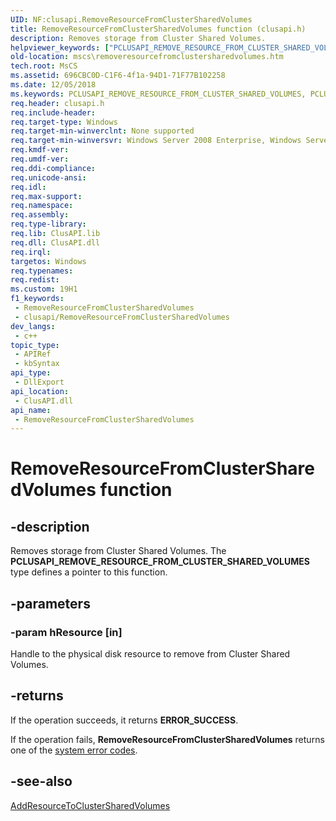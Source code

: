 ```yaml
---
UID: NF:clusapi.RemoveResourceFromClusterSharedVolumes
title: RemoveResourceFromClusterSharedVolumes function (clusapi.h)
description: Removes storage from Cluster Shared Volumes.
helpviewer_keywords: ["PCLUSAPI_REMOVE_RESOURCE_FROM_CLUSTER_SHARED_VOLUMES","PCLUSAPI_REMOVE_RESOURCE_FROM_CLUSTER_SHARED_VOLUMES function [Failover Cluster]","RemoveResourceFromClusterSharedVolumes","RemoveResourceFromClusterSharedVolumes function [Failover Cluster]","clusapi/PCLUSAPI_REMOVE_RESOURCE_FROM_CLUSTER_SHARED_VOLUMES","clusapi/RemoveResourceFromClusterSharedVolumes","mscs.removeresourcefromclustersharedvolumes"]
old-location: mscs\removeresourcefromclustersharedvolumes.htm
tech.root: MsCS
ms.assetid: 696CBC0D-C1F6-4f1a-94D1-71F77B102258
ms.date: 12/05/2018
ms.keywords: PCLUSAPI_REMOVE_RESOURCE_FROM_CLUSTER_SHARED_VOLUMES, PCLUSAPI_REMOVE_RESOURCE_FROM_CLUSTER_SHARED_VOLUMES function [Failover Cluster], RemoveResourceFromClusterSharedVolumes, RemoveResourceFromClusterSharedVolumes function [Failover Cluster], clusapi/PCLUSAPI_REMOVE_RESOURCE_FROM_CLUSTER_SHARED_VOLUMES, clusapi/RemoveResourceFromClusterSharedVolumes, mscs.removeresourcefromclustersharedvolumes
req.header: clusapi.h
req.include-header: 
req.target-type: Windows
req.target-min-winverclnt: None supported
req.target-min-winversvr: Windows Server 2008 Enterprise, Windows Server 2008 Datacenter
req.kmdf-ver: 
req.umdf-ver: 
req.ddi-compliance: 
req.unicode-ansi: 
req.idl: 
req.max-support: 
req.namespace: 
req.assembly: 
req.type-library: 
req.lib: ClusAPI.lib
req.dll: ClusAPI.dll
req.irql: 
targetos: Windows
req.typenames: 
req.redist: 
ms.custom: 19H1
f1_keywords:
 - RemoveResourceFromClusterSharedVolumes
 - clusapi/RemoveResourceFromClusterSharedVolumes
dev_langs:
 - c++
topic_type:
 - APIRef
 - kbSyntax
api_type:
 - DllExport
api_location:
 - ClusAPI.dll
api_name:
 - RemoveResourceFromClusterSharedVolumes
---
```


# RemoveResourceFromClusterSharedVolumes function


## -description

Removes storage from Cluster Shared Volumes. The 
    <b>PCLUSAPI_REMOVE_RESOURCE_FROM_CLUSTER_SHARED_VOLUMES</b> type defines a pointer to this 
    function.

## -parameters

### -param hResource [in]

Handle to the physical disk resource to remove from Cluster Shared Volumes.

## -returns

If the operation succeeds, it returns <b>ERROR_SUCCESS</b>.

If the operation fails, 
       <b>RemoveResourceFromClusterSharedVolumes</b> 
       returns one of the <a href="/windows/desktop/Debug/system-error-codes">system error codes</a>.

## -see-also

<a href="/windows/desktop/api/clusapi/nf-clusapi-addresourcetoclustersharedvolumes">AddResourceToClusterSharedVolumes</a>